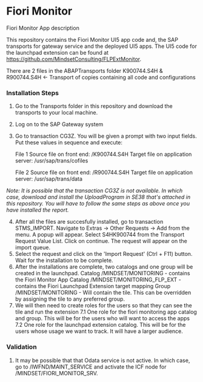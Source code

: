 # Fiori Monitor
Fiori Monitor App description

This repository contains the Fiori Monitor UI5 app code and, the SAP transports for gateway service and the deployed UI5 apps. The UI5 code for the launchpad extension can be found at https://github.com/MindsetConsulting/FLPExtMonitor.

There are 2 files in the ABAPTransports folder
K900744.S4H & R900744.S4H <- Transport of copies containing all code and configurations


### Installation Steps
1.  Go to the Transports folder in this repository and download the transports to your local machine.
2.  Log on to the SAP Gateway system
3.  Go to transaction CG3Z. You will be given a prompt with two input fields. Put these values in sequence and execute:
    
    File 1
    Source file on front end: <File path in your local machine>/K900744.S4H
    Target file on application server: /usr/sap/trans/cofiles
    
    File 2
    Source file on front end: <File path in your local machine>/R900744.S4H
    Target file on application server: /usr/sap/trans/data
  
 
 *Note: It is possible that the transaction CG3Z is not available. In which case, download and install the UploadProgram in SE38 that's attached in this repository. You will have to follow the same steps as above once you have installed the report.*
 
 4. After all the files are succesfully installed, go to transaction STMS_IMPORT. Navigate to Extras -> Other Requests -> Add from the menu. A popup will appear. Select S4HK900744 from the Transport Request Value List. Click on continue. The request will appear on the import queue. 
 5. Select the request and click on the 'Import Request' (Ctrl + F11) button. Wait for the installation to be complete. 
 6. After the installations are complete, two catalogs and one group will be created in the launchpad. 
    Catalog /MINDSET/MONITORING - contains the Fiori Monitor App
    Catalog /MINDSET/MONITORING_FLP_EXT - contains the Fiori Launchpad Extension target mapping
    Group /MINDSET/MONITORING - Will contain the tile. This can be overridden by assigning the tile to any preferred group.
 7. We will then need to create roles for the users so that they can see the tile and run the extension
    7.1 One role for the fiori monitoring app catalog and group. This will be for the users who will want to access the apps
    7.2 One role for the launchpad extension catalog. This will be for the users whose usage we want to track. It will have a larger audience.
 
 ### Validation 
 1. It may be possible that that Odata service is not active. In which case, go to /IWFND/MAINT_SERVICE and activate the ICF node for /MINDSET/FIORI_MONITOR_SRV.
 
 
